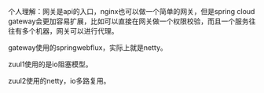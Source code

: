 

个人理解：网关是api的入口，nginx也可以做一个简单的网关，但是spring cloud gateway会更加容易扩展，比如可以直接在网关做一个权限校验，而且一个服务往往有多个机器，网关可以进行代理。

gateway使用的springwebflux，实际上就是netty。

zuul1使用的是io阻塞模型。

zuul2使用的netty，io多路复用。
